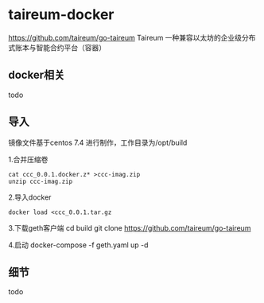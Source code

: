 # taireum-docker
https://github.com/taireum/go-taireum Taireum 一种兼容以太坊的企业级分布式账本与智能合约平台（容器）

## **docker相关** 

todo


## **导入** 
镜像文件基于centos 7.4 进行制作，工作目录为/opt/build

1.合并压缩卷

    cat ccc_0.0.1.docker.z* >ccc-imag.zip
    unzip ccc-imag.zip
    
2.导入docker

    docker load <ccc_0.0.1.tar.gz

3.下载geth客户端
    cd build
    git clone https://github.com/taireum/go-taireum

4.启动
     docker-compose -f geth.yaml up -d


## **细节** 
todo


    